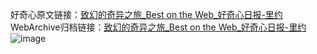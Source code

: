 好奇心原文链接：[致幻的奇异之旅_Best on the Web_好奇心日报-里约](https://www.qdaily.com/articles/5826.html)
WebArchive归档链接：[致幻的奇异之旅_Best on the Web_好奇心日报-里约](http://web.archive.org/web/20190623165524/https://www.qdaily.com/articles/5826.html)
![image](http://ww3.sinaimg.cn/large/007d5XDply1g3w97w94kdj30u027k1kx)